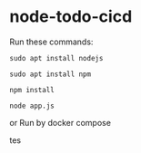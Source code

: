 # node-todo-cicd

Run these commands:


`sudo apt install nodejs`


`sudo apt install npm`


`npm install`

`node app.js`

or Run by docker compose

tes
